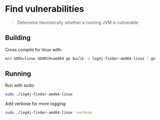 # Find vulnerabilities

> Determine heuristically whether a running JVM is vulnerable

## Building

Cross compile for linux with:

```sh
env GOOS=linux GOARCH=amd64 go build -o log4j-finder-amd64-linux *.go
```

## Running

Run with sudo:

```sh
sudo ./log4j-finder-amd64-linux
```

Add verbose for more logging:

```sh
sudo ./log4j-finder-amd64-linux -verbose
```
